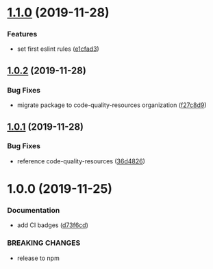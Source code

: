 # [1.1.0](https://github.com/code-quality-resources/eslint-config-base/compare/v1.0.2...v1.1.0) (2019-11-28)


### Features

* set first eslint rules ([e1cfad3](https://github.com/code-quality-resources/eslint-config-base/commit/e1cfad319e8e7277c2b28f982a1ae8c1b8a9043b))

## [1.0.2](https://github.com/code-quality-resources/eslint-config-base/compare/v1.0.1...v1.0.2) (2019-11-28)


### Bug Fixes

* migrate package to code-quality-resources organization ([f27c8d9](https://github.com/code-quality-resources/eslint-config-base/commit/f27c8d941d613d1109271d8bb19be5f6aa3f930f))

## [1.0.1](https://github.com/code-quality-resources/code-quality-eslint-config-base/compare/v1.0.0...v1.0.1) (2019-11-28)


### Bug Fixes

* reference code-quality-resources ([36d4826](https://github.com/code-quality-resources/code-quality-eslint-config-base/commit/36d48269a6ccefedf3446b502110dace06616464))

# 1.0.0 (2019-11-25)


### Documentation

* add CI badges ([d73f6cd](https://github.com/developer239/code-quality-eslint-config-base/commit/d73f6cda8dd0f39340e3cb840ac0b3d15e796111))


### BREAKING CHANGES

* release to npm
